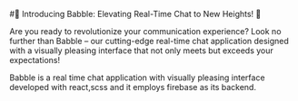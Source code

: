 #🚀 Introducing Babble: Elevating Real-Time Chat to New Heights! 🚀

Are you ready to revolutionize your communication experience? Look no further than Babble – our cutting-edge real-time chat application designed with a visually pleasing interface that not only meets but exceeds your expectations!

Babble is a real time chat application with visually pleasing interface developed with react,scss and it employs firebase as its backend. 



